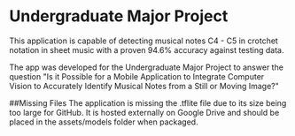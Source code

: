 # Undergraduate Major Project
This application is capable of detecting musical notes C4 - C5 in crotchet notation in sheet music with a proven 94.6% accuracy against testing data.

The app was developed for the Undergraduate Major Project to answer the question "Is it Possible for a Mobile Application to Integrate Computer Vision to Accurately Identify Musical Notes from a Still or Moving Image?"

##Missing Files
The application is missing the .tflite file due to its size being too large for GitHub. It is hosted externally on Google Drive and should be placed in the assets/models folder when packaged.
